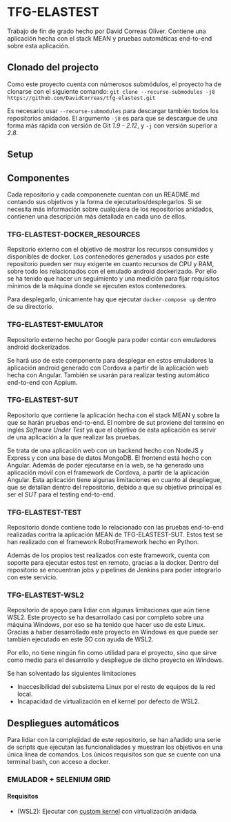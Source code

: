 # TFG-ELASTEST
Trabajo de fin de grado hecho por David Correas Oliver. Contiene una aplicación hecha con el stack MEAN y pruebas
automáticas end-to-end sobre esta aplicación.

## Clonado del projecto
Como este proyecto cuenta con númerosos submódulos, el proyecto ha de clonarse con el siguiente comando:
`git clone --recurse-submodules -j8 https://github.com/DavidCorreas/tfg-elastest.git`

Es necesario usar `--recurse-submodules` para descargar también todos los repositorios anidados. El argumento `-j8`
es para que se descargue de una forma más rápida con versión de Git _1.9 - 2.12_, y `-j` con versión superior a _2.8_. 

## Setup


## Componentes
Cada repositorio y cada componenete cuentan con un README.md contando sus objetivos y la forma de ejecutarlos/desplegarlos.
Si se necesita más información sobre cualquiera de los repositorios anidados, contienen una descripción más detallada
en cada uno de ellos.


### TFG-ELASTEST-DOCKER_RESOURCES
Repsitorio externo con el objetivo de mostrar los recursos consumidos y disponibles de docker. Los contenedores 
generados y usados por este repositorio pueden ser muy exigente en cuanto recursos de CPU y RAM, sobre todo los 
relacionados con el emulado android dockerizado.
Por ello se ha tenido que hacer un seguimiento y una medición para fijar requisitos mínimos de la máquina donde se
ejecuten estos contenedores. 

Para desplegarlo, únicamente hay que ejecutar `docker-compose up` dentro de su directorio.


### TFG-ELASTEST-EMULATOR
Repositorio externo hecho por Google para poder contar con emuladores android dockerizados. 

Se hará uso de este componente para desplegar en estos emuladores la aplicación android generado con Cordova a partir
de la aplicación web hecha con Angular. También se usarán para realizar testing automático end-to-end con Appium.


### TFG-ELASTEST-SUT
Repositorio que contiene la aplicación hecha con el stack MEAN y sobre la que se harán pruebas end-to-end. El nombre de 
sut proviene del termino en inglés _Software Under Test_ ya que el objetivo de esta aplicación es servir de una 
aplicación a la que realizar las pruebas.

Se trata de una aplicación web con un backend hecho con NodeJS y Express y con una base de datos MongoDB. El frontend está 
hecho con Angular.
Además de poder ejecutarse en la web, se ha generado una aplicación móvil con el framework de Cordova, a partir de la
aplicación Angular. Esta aplicación tiene algunas limitaciones en cuanto al despliegue, que se detallan dentro del
repositorio, debido a que su objetivo principal es ser el _SUT_ para el testing end-to-end.


### TFG-ELASTEST-TEST
Repositorio donde contiene todo lo relacionado con las pruebas end-to-end realizadas contra la aplicación MEAN de 
TFG-ELASTEST-SUT. Estos test se han realizado con el framework RobotFramework hecho en Python.

Además de los propios test realizados con este framework, cuenta con soporte para ejecutar estos test en remoto, gracias
a la docker. Dentro del repositorio se encuentran jobs y pipelines de Jenkins para poder integrarlo con este servicio.


### TFG-ELASTEST-WSL2
Repositorio de apoyo para lidiar con algunas limitaciones que aún tiene WSL2. Este proyecto se ha desarrollado casi por
completo sobre una máquina Windows, por eso se ha tenido que hacer uso de este Linux. Gracias a haber desarrollado
este proyecto en Windows es que puede ser también ejecutado en este SO con ayuda de WSL2.

Por ello, no tiene ningún fin como utilidad para el proyecto, sino que sirve como medio para el desarrollo y 
despliegue de dicho proyecto en Windows.

Se han solventado las siguientes limitaciones
- Inaccesibilidad del subsistema Linux por el resto de equipos de la red local.
- Incapacidad de virtualización en el kernel por defecto de WSL2.



## Despliegues automáticos
Para lidiar con la complejidad de este repositorio, se han añadido una serie de scripts que ejecutan las funcionalidades
y muestran los objetivos en una única linea de comandos. Los únicos requisitos son que se cuente con una terminal bash,
con acceso a docker.

### EMULADOR + SELENIUM GRID
#### Requisitos
- (WSL2): Ejecutar con [custom kernel](https://github.com/DavidCorreas/tfg-elastest-wsl2/blob/29071b02f25162500bb35e660d0610a8fb347fba/README.md) con virtualización anidada.

